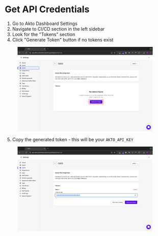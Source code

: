 # Get API Credentials

1. Go to Akto Dashboard Settings
2. Navigate to CI/CD section in the left sidebar
3. Look for the "Tokens" section
4. Click "Generate Token" button if no tokens exist

<figure><img src="../../.gitbook/assets/image (70).png" alt=""><figcaption></figcaption></figure>

5. Copy the generated token - this will be your `AKTO_API_KEY`

<figure><img src="../../.gitbook/assets/image (71).png" alt=""><figcaption></figcaption></figure>
